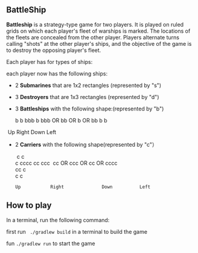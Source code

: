 ## BattleShip

**Battleship** is a strategy-type game for two players. It is played on ruled grids on which each player's fleet of warships is marked. The locations of the fleets are concealed from the other player. Players alternate turns calling "shots" at the other player's ships, and the objective of the game is to destroy the opposing player's fleet.

Each player has for types of ships:

each player now has the following ships:

* 2 **Submarines** that are 1x2 rectangles (represented by "s")

* 3 **Destroyers** that are 1x3 rectangles (represented by "d")

* 3 **Battleships** with the following shape:(represented by "b")

    b                   b              bbb                 b
  bbb     OR      bb   OR      b     OR      bb
                         b                                      b

​        Up                Right       Down            Left
   - 2 **Carriers** with the following shape(represented by "c"）

     ​	c                                       c             
     ​    c              cccc                  cc                ccc
     ​    cc   OR        ccc      OR    cc   OR    cccc     
     ​    cc                                       c         
     ​     c                                        c

  		 Up           Right              Down          Left

## How to play

In a terminal, run the following command:

 first run ` ./gradlew build` in a terminal to build the game

fun `./gradlew run` to start the game